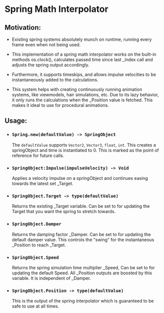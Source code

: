 # Spring Math Interpolator

## Motivation:
- Existing spring systems absolutely munch on runtime, running every frame even when not being used.
- This implementation of a spring math interpolator works on the built-in methods os.clock(), calculates passed time since last _index call and adjusts the spring output accordingly.
- Furthermore, it supports timeskips, and allows impulse velocities to be instantaneously added to the calculations.

- This system helps with creating continuously running animation systems, like viewmodels, hair simulations, etc. Due to its lazy behavior, it only runs the calculations when the _Position value is fetched. This makes it ideal to use for procedural animations. 

## Usage:
- ### **`Spring.new(defaultValue) -> SpringObject`**
  The `defaultValue` supports `Vector2`, `Vector3`, `float`, `int`. This creates a springObject and time is instantiated to 0. This is marked as the point of reference for future calls.

- ### **`SpringObject:Impulse(impulseVelocity) -> Void`**
  Applies a velocity impulse on a springObject and continues easing towards the latest set _Target.

- ### **`SpringObject.Target -> type(defaultValue)`**
  Returns the existing _Target variable. Can be set to for updating the Target that you want the spring to stretch towards.

- ### **`SpringObject.Damper`**
  Returns the damping factor _Damper. Can be set to for updating the default damper value. This controls the "swing" for the instantaneous _Position to reach _Target.

- ### **`SpringObject.Speed`**
  Returns the spring simulation time multiplier _Speed, Can be set to for updating the default Speed. All _Position outputs are boosted by this variable. It is independent of _Damper.

- ### **`SpringObject.Position -> type(defaultValue)`**
  This is the output of the spring interpolator which is guaranteed to be safe to use at all times.
